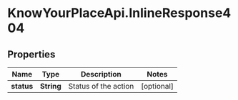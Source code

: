 # KnowYourPlaceApi.InlineResponse404

## Properties

| Name       | Type       | Description          | Notes      |
| ---------- | ---------- | -------------------- | ---------- |
| **status** | **String** | Status of the action | [optional] |
